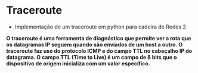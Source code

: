 # Traceroute

- Implementação de um traceroute em python para cadeira de Redes 2

**O traceroute é uma ferramenta de diagnóstico que permite ver a rota que os datagramas IP
seguem quando são enviados de um host a outro. O traceroute faz uso do protocolo ICMP e do
campo TTL no cabeçalho IP do datagrama. O campo TTL (Time to Live) é um campo de 8 bits
que o dispositivo de origem inicializa com um valor específico.**
